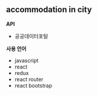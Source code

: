 ## accommodation in city

**API**
- 공공데이터포털
  
**사용 언어**
- javascript
- react
- redux
- react router
- react bootstrap
